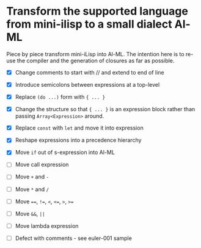 # Transform the supported language from mini-ilisp to a small dialect Al-ML

Piece by piece transform mini-iLisp into Al-ML.  The intention here is to re-use the compiler and the generation of closures as far as possible.

- [X] Change comments to start with // and extend to end of line
- [X] Introduce semicolons between expressions at a top-level
- [X] Replace `(do ...)` form with `{ ... }`
- [X] Change the structure so that `{ ... }` is an expression block rather than passing `Array<Expression>` around.
- [X] Replace `const` with `let` and move it into expression
- [X] Reshape expressions into a precedence hierarchy
- [X] Move `if` out of s-expression into Al-ML
- [ ] Move call expression
- [ ] Move `+` and `-`
- [ ] Move `*` and `/`
- [ ] Move `==`, `!=`, `<`, `<=`, `>`, `>=`
- [ ] Move `&&`, `||`
- [ ] Move lambda expression

- [ ] Defect with comments - see euler-001 sample
